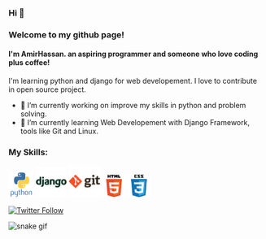 ### Hi 👋
### Welcome to my github page!

<h4>I'm AmirHassan. an aspiring programmer and someone who love coding plus coffee!</h4>

I'm learning python and django for web developement.
I love to contribute in open source project.


- 🔭 I’m currently working on improve my skills in python and problem solving.
- 🌱 I’m currently learning Web Developement with Django Framework, tools like Git and Linux.


### My Skills:
<img src="https://github.com/devicons/devicon/blob/master/icons/python/python-original-wordmark.svg" alt="Python logo" width=50 height=50/> <img src="https://github.com/devicons/devicon/blob/master/icons/django/django-plain-wordmark.svg" alt="Django logo" width=60 height=60/> <img src="https://github.com/devicons/devicon/blob/master/icons/git/git-original-wordmark.svg" alt="Git logo" width=63 height=63/> <img src="https://github.com/devicons/devicon/blob/master/icons/html5/html5-original-wordmark.svg" alt="HTML logo" width=45
height=45/> <img src="https://github.com/devicons/devicon/blob/master/icons/css3/css3-original-wordmark.svg" alt="CSS logo" width=45 height=45/>

[![Twitter Follow](https://img.shields.io/twitter/follow/Amirhassan5303?label=Follow%20AmirHassan&style=social)](https://twitter.com/Amirhassan5303)

![snake gif](https://github.com/YOUR_USERNAME/YOUR_USERNAME/blob/output/github-contribution-grid-snake.gif)
